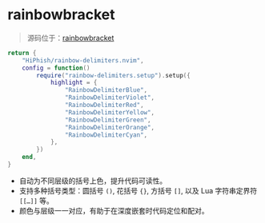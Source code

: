 # rainbowbracket

> 源码位于：[rainbowbracket](../../lua/plugins/rainbowbracket.lua)

```lua
return { 
	"HiPhish/rainbow-delimiters.nvim",
	config = function()
		require("rainbow-delimiters.setup").setup({
			highlight = {
				"RainbowDelimiterBlue",
				"RainbowDelimiterViolet",
				"RainbowDelimiterRed",
				"RainbowDelimiterYellow",
				"RainbowDelimiterGreen",
				"RainbowDelimiterOrange",
				"RainbowDelimiterCyan",
			},
		})
	end,
}

```

* 自动为不同层级的括号上色，提升代码可读性。
* 支持多种括号类型：圆括号 `()`, 花括号 `{}`, 方括号 `[]`, 以及 Lua 字符串定界符 `[[…]]` 等。
* 颜色与层级一一对应，有助于在深度嵌套时代码定位和配对。
